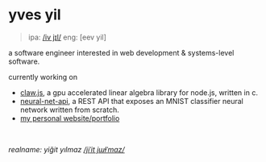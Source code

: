 <!--
**yvesyil/yvesyil** is a ✨ _special_ ✨ repository because its `README.md` (this file) appears on your GitHub profile.

Here are some ideas to get you started:

- 🔭 I’m currently working on ...
- 🌱 I’m currently learning ...
- 👯 I’m looking to collaborate on ...
- 🤔 I’m looking for help with ...
- 💬 Ask me about ...
- 📫 How to reach me: ...
- 😄 Pronouns: ...
- ⚡ Fun fact: ...
-->

# yves yil
> ipa: [/iv jɪl/](http://ipa-reader.xyz/?text=iv%20j%C9%AAl)
> eng: [eev yil]

a software engineer interested in web development & systems-level software.

currently working on
- [claw.js](https://github.com/tussoftwaredesign/claw-js), a gpu accelerated linear algebra library for node.js, written in c.
- [neural-net-api](https://github.com/yvesyil/neural-net-api), a REST API that exposes an MNIST classifier neural network written from scratch.
- [my personal website/portfolio](https://github.com/yvesyil/yvesyil.github.io)

<br>

_realname: yiğit yılmaz [/jiˈit jɯɫˈmaz/](http://ipa-reader.xyz/?text=ji%CB%88it%20j%C9%AF%C9%AB%CB%88maz&voice=Filiz)_
<!--

experienced with
- web development (fullstack)
- gpu apis (opengl, webgl, opencl)

main languages
- typescript/javascript
- python3
- c99

currently learning
- 
-->

